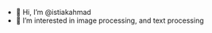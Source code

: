 - 👋 Hi, I’m @istiakahmad
- 👀 I’m interested in image processing, and text processing

<!---
istiakahmad/istiakahmad is a ✨ special ✨ repository because its `README.md` (this file) appears on your GitHub profile.
You can click the Preview link to take a look at your changes.
--->
